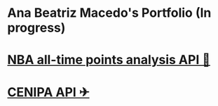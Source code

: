 # Ana Beatriz Macedo's Portfolio (In progress)

# [NBA all-time points analysis API 🏀](https://github.com/AnabeatrizMacedo241/NBA_AllTimePTS_API)

# [CENIPA API ✈︎](https://github.com/AnabeatrizMacedo241/CENIPA_API)

